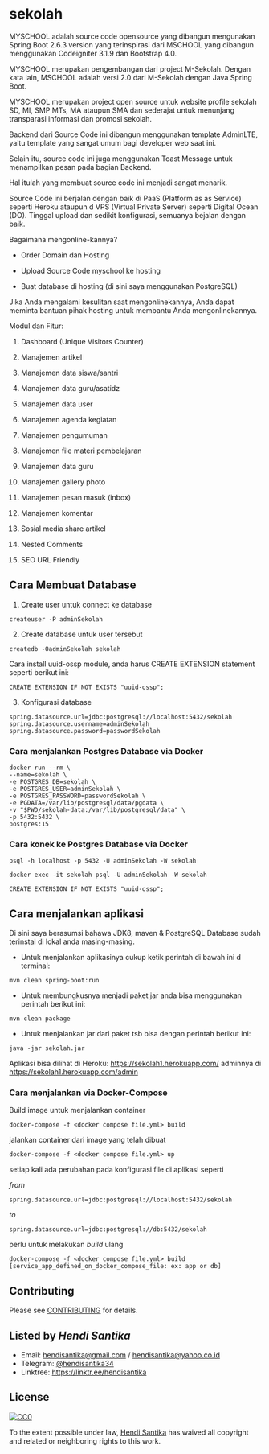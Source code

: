 # sekolah

MYSCHOOL adalah source code opensource yang dibangun mengunakan Spring Boot 2.6.3 version yang terinspirasi dari MSCHOOL
yang dibangun menggunakan Codeigniter 3.1.9 dan Bootstrap 4.0.

MYSCHOOL merupakan pengembangan dari project M-Sekolah. Dengan kata lain, MSCHOOL adalah versi 2.0 dari M-Sekolah dengan Java Spring Boot.

MYSCHOOL merupakan project open source untuk website profile sekolah SD, MI, SMP MTs, MA ataupun SMA dan sederajat untuk menunjang transparasi informasi dan promosi sekolah.

Backend dari Source Code ini dibangun menggunakan template AdminLTE, yaitu template yang sangat umum bagi developer web saat ini.

Selain itu, source code ini juga menggunakan Toast Message untuk menampilkan pesan pada bagian Backend.

Hal itulah yang membuat source code ini menjadi sangat menarik.

Source Code ini berjalan dengan baik di PaaS (Platform as as Service) seperti Heroku ataupun d VPS (Virtual Private
Server) seperti Digital Ocean (DO). Tinggal upload dan sedikit konfigurasi, semuanya bejalan dengan baik.

Bagaimana mengonline-kannya?

- Order Domain dan Hosting

- Upload Source Code myschool ke hosting

- Buat database di hosting (di sini saya menggunakan PostgreSQL)

Jika Anda mengalami kesulitan saat mengonlinekannya, Anda dapat meminta bantuan pihak hosting untuk membantu Anda mengonlinekannya.

Modul dan Fitur:

1. Dashboard (Unique Visitors Counter)

2. Manajemen artikel

3. Manajemen data siswa/santri

4. Manajemen data guru/asatidz

5. Manajemen data user

6. Manajemen agenda kegiatan

7. Manajemen pengumuman

8. Manajemen file materi pembelajaran

9. Manajemen data guru

10. Manajemen gallery photo

11. Manajemen pesan masuk (inbox)

12. Manajemen komentar

13. Sosial media share artikel

14. Nested Comments

15. SEO URL Friendly

## Cara Membuat Database

1. Create user untuk connect ke database

```
createuser -P adminSekolah
```

2. Create database untuk user tersebut

```
createdb -OadminSekolah sekolah
```

Cara install uuid-ossp module, anda harus CREATE EXTENSION statement seperti berikut ini:

```
CREATE EXTENSION IF NOT EXISTS "uuid-ossp";
```

3. Konfigurasi database

```
spring.datasource.url=jdbc:postgresql://localhost:5432/sekolah
spring.datasource.username=adminSekolah
spring.datasource.password=passwordSekolah
```

### Cara menjalankan Postgres Database via Docker

```
docker run --rm \
--name=sekolah \
-e POSTGRES_DB=sekolah \
-e POSTGRES_USER=adminSekolah \
-e POSTGRES_PASSWORD=passwordSekolah \
-e PGDATA=/var/lib/postgresql/data/pgdata \
-v "$PWD/sekolah-data:/var/lib/postgresql/data" \
-p 5432:5432 \
postgres:15
```

### Cara konek ke Postgres Database via Docker

```shell
psql -h localhost -p 5432 -U adminSekolah -W sekolah

docker exec -it sekolah psql -U adminSekolah -W sekolah

CREATE EXTENSION IF NOT EXISTS "uuid-ossp";
```

## Cara menjalankan aplikasi

Di sini saya berasumsi bahawa JDK8, maven & PostgreSQL Database sudah terinstal di lokal anda masing-masing.

- Untuk menjalankan aplikasinya cukup ketik perintah di bawah ini d terminal:

```shell
mvn clean spring-boot:run
```

- Untuk membungkusnya menjadi paket jar anda bisa menggunakan perintah berikut ini:

```
mvn clean package
```

- Untuk menjalankan jar dari paket tsb bisa dengan perintah berikut ini:

```
java -jar sekolah.jar
```

Aplikasi bisa dilihat di Heroku: https://sekolah1.herokuapp.com/ adminnya di https://sekolah1.herokuapp.com/admin

### Cara menjalankan via Docker-Compose

Build image untuk menjalankan container

```shell
docker-compose -f <docker compose file.yml> build
```

jalankan container dari image yang telah dibuat

```shell
docker-compose -f <docker compose file.yml> up
```

setiap kali ada perubahan pada konfigurasi file di aplikasi seperti

_from_

```shell
spring.datasource.url=jdbc:postgresql://localhost:5432/sekolah
```

_to_

```shell
spring.datasource.url=jdbc:postgresql://db:5432/sekolah
```

perlu untuk melakukan _build_ ulang

```shell
docker-compose -f <docker compose file.yml> build [service_app_defined_on_docker_compose_file: ex: app or db]
```

## Contributing

Please see [CONTRIBUTING](CONTRIBUTING.md) for details.

## Listed by _Hendi Santika_

- Email: hendisantika@gmail.com / hendisantika@yahoo.co.id
- Telegram: [@hendisantika34](https://t.me/hendisantika34)
- Linktree: https://linktr.ee/hendisantika

## License

[![CC0](https://i.creativecommons.org/p/zero/1.0/88x31.png)](https://creativecommons.org/publicdomain/zero/1.0/)

To the extent possible under law, [Hendi Santika](https://github.com/hendisantika) has waived all copyright and related or neighboring rights to this work.
